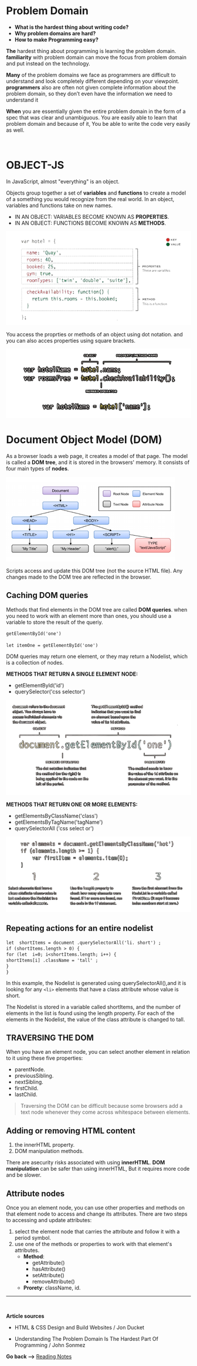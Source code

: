# Problem Domain

- **What is the hardest thing about writing code?**
- **Why problem domains are hard?**
- **How to make Programming easy?**

**The** hardest thing about programming is learning the problem domain. **familiarity** with problem domain can move the focus from problem domain and put instead on the technology.

**Many** of the problem domains we face as programmers are difficult to understand and look completely different depending on your viewpoint. **programmers** also are often not given complete information about the problem domain, so they don’t even have the information we need to understand it

**When** you are essentially given the entire problem domain in the form of a spec that was clear and unambiguous. You are easily able to learn that problem domain and because of it, You be able to write the code very easily as well.

<br>

# OBJECT-JS

In JavaScript, almost "everything" is an object.

Objects group together a set of **variables** and **functions** to create a model of a something you would recognize from the real world. In an object,
variables and functions take on new names.

- IN AN OBJECT: VARIABLES BECOME KNOWN AS **PROPERTIES**.
- IN AN OBJECT: FUNCTIONS BECOME KNOWN AS **METHODS**.

![object](../img201/object.PNG)

You access the proprties or methods of an object using dot notation. and you can also acces properties using square brackets.

![callOb](../img201/objectCall.PNG)

# Document Object Model (DOM)

As a browser loads a web page, it creates a model of that page.
The model is called a **DOM tree**, and it is stored in the browsers' memory.
It consists of four main types of **nodes**.

![domTree](../img/DOM-Tree.png)

Scripts access and update this DOM tree (not the source HTML file).
Any changes made to the DOM tree are reflected in the browser.

## Caching DOM queries

Methods that find elements in the DOM tree are called **DOM queries**. when you need to work with an element more than ones, you should use a variable to store the result of the queriy.

```
getElementById('one')

let itemOne = getElementById('one')
```

DOM queries may return one element, or they may return a Nodelist, which is a collection of nodes.

**METHODS THAT RETURN A SINGLE ELEMENT NODE:**

- getElementByld('id')
- querySelector('css selector')

![single](../img201/select1.PNG)

**METHODS THAT RETURN ONE OR MORE ELEMENTS:**

- getElementsByClassName('class')
- getElementsByTagName('tagName')
- querySelectorAll ('css select or')

![mult](../img201/select2.PNG)

## Repeating actions for an entire nodelist

```
let  shortItems = document .querySelectorAll('li. short') ;
if (shortItems.length > 0) {
for (let  i=0; i<shortItems.length; i++) {
shortItems[i] .className = 'tall' ;
}
}
```

In this example, the Nodelist is generated using querySelectorAll(),and it is looking for any `<li>` elements that have a class attribute whose value is short.

The Nodelist is stored in a variable called shortItems, and the number of elements in the list is found using the length property. For each of the elements in the Nodelist, the value of the class attribute is changed to tall.

## TRAVERSING THE DOM

When you have an element node, you can select another element in relation to it using these five properties:

- parentNode.
- previousSibling.
- nextSibling.
- firstChild.
- lastChild.

> Traversing the DOM can be difficult because some browsers add a text node whenever they come across whitespace between elements.

## Adding or removing HTML content

1. the innerHTML property.
2. DOM manipulation methods.

There are asecurity risks associated with using **innerHTML**.
**DOM manipulation** can be safer than using innerHTML, But it requires more code and be slower.

## Attribute nodes

Once you an element node, you can use other properties and methods on that element node to access and change its attributes.
There are two steps to accessing and update attributes:

1. select the element node that carries the attribute and follow it with a period symbol.
2. use one of the methods or properties to work with that element's attributes.
   - **Method**:
     - getAttribute()
     - hasAttribute()
     - setAttribute()
     - removeAttribute()
   - **Prorety**: className, id.

<hr>
<br>

**Article sources**

- HTML & CSS Design and Build Websites / Jon Ducket

- Understanding The Problem Domain Is The Hardest Part Of Programming / John Sonmez

**Go back -->** [Reading Notes](https://aseel-dweedar.github.io/reading-notes/)
